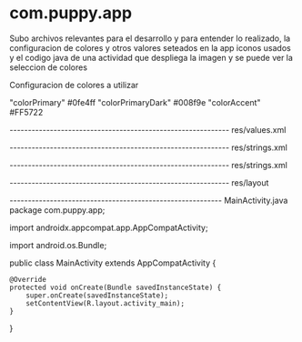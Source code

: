 # com.puppy.app


Subo archivos relevantes para el desarrollo y para entender lo realizado, la configuracion de colores y otros valores seteados en la app
iconos usados y el codigo java de una actividad que despliega la imagen y se puede ver la seleccion de colores 


Configuracion de colores a utilizar

   "colorPrimary"      #0fe4ff
   "colorPrimaryDark"  #008f9e
    "colorAccent"      #FF5722


------------------------------------------------------------ res/values.xml

------------------------------------------------------------ res/strings.xml

------------------------------------------------------------ res/strings.xml

------------------------------------------------------------ res/layout


---------------------------------------------------------- MainActivity.java
package com.puppy.app;

import androidx.appcompat.app.AppCompatActivity;

import android.os.Bundle;

public class MainActivity extends AppCompatActivity {

    @Override
    protected void onCreate(Bundle savedInstanceState) {
        super.onCreate(savedInstanceState);
        setContentView(R.layout.activity_main);
    }
}

